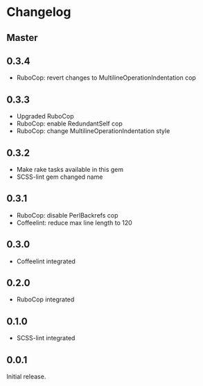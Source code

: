 # Changelog

## Master

## 0.3.4

* RuboCop: revert changes to MultilineOperationIndentation cop

## 0.3.3

* Upgraded RuboCop
* RuboCop: enable RedundantSelf cop
* RuboCop: change MultilineOperationIndentation style

## 0.3.2

* Make rake tasks available in this gem
* SCSS-lint gem changed name

## 0.3.1

* RuboCop: disable PerlBackrefs cop
* Coffeelint: reduce max line length to 120

## 0.3.0

* Coffeelint integrated

## 0.2.0

* RuboCop integrated

## 0.1.0

* SCSS-lint integrated

## 0.0.1

Initial release.
